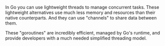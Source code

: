 In Go you can use lightweight threads to manage concurrent tasks. These lightweight alternatives use much less memory and resources than their native counterparts. And they can use "channels" to share data between them.

These "goroutines" are incredibly efficient, managed by Go's runtime, and provide developers with a much needed simplified threading model. 